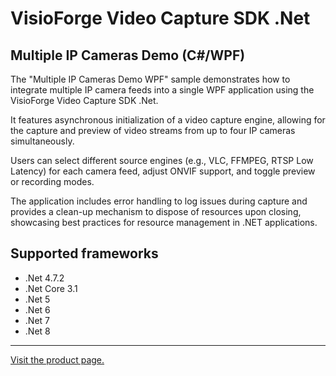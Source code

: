 ﻿# VisioForge Video Capture SDK .Net

## Multiple IP Cameras Demo (C#/WPF)

The "Multiple IP Cameras Demo WPF" sample demonstrates how to integrate multiple IP camera feeds into a single WPF application using the VisioForge Video Capture SDK .Net.

It features asynchronous initialization of a video capture engine, allowing for the capture and preview of video streams from up to four IP cameras simultaneously.

Users can select different source engines (e.g., VLC, FFMPEG, RTSP Low Latency) for each camera feed, adjust ONVIF support, and toggle preview or recording modes.

The application includes error handling to log issues during capture and provides a clean-up mechanism to dispose of resources upon closing, showcasing best practices for resource management in .NET applications.

## Supported frameworks

* .Net 4.7.2
* .Net Core 3.1
* .Net 5
* .Net 6
* .Net 7
* .Net 8

---

[Visit the product page.](https://www.visioforge.com/video-capture-sdk-net)
